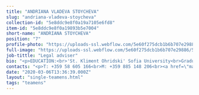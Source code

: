```yaml
---
title: "ANDRIANA VLADEVA STOYCHEVA"
slug: "andriana-vladeva-stoycheva"
collection-id: "5e8ddc9e8f0a19a7105e6fd8"
item-id: "5e8ddc9e8f0a19893b5e7004"
short-name: "ANDRIANA STOYCHEVA"
position: "7"
profile-photo: "https://uploads-ssl.webflow.com/5e60f275dcb1b6b707e29886/5e60f2e5df9df86142ececd4_5e52e2a7258ffe5b038cc7e8_5ca3916f7553532387f8a497_Stoycheva_Small.jpeg"
full-image: "https://uploads-ssl.webflow.com/5e60f275dcb1b6b707e29886/5e60f2e5df9df81a21ececd3_5e52e2a7258ffeab818cc7e9_5ca39176bd0509f6d40eb797_Stoycheva.jpeg"
job-tittle: "Legal adviser"
bio: "<p>EDUCATION:<br>'St. Kliment Ohridski' Sofia University<br>Graduated: in 2012<br>Acquired qualification: in 2012<br><br>PRACTICE&nbsp;AREAS:<br>Property and Contractual Law, Civil Law, Enforcement proceedings</p>"
contacts: "<p>T: +359 58 605 166<br>M: +359 885 148 206<br><a href=\"mailto:stoycheva@kantora.bg\">STOYCHEVA@KANTORA.BG</a><br>SKYPE: ADVOKAT_ANDRIANA_STOYCHEVA</p>"
date: "2020-03-06T13:36:39.000Z"
layout: "single-teamens.html"
tags: "teamens"
---
```



